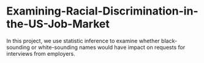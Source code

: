 # Examining-Racial-Discrimination-in-the-US-Job-Market
In this project, we use statistic inference to examine whether black-sounding or white-sounding names would have impact on requests for interviews from employers.
